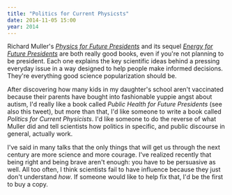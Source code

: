 ```yaml
---
title: "Politics for Current Physicsts"
date: 2014-11-05 15:00
year: 2014
---
```

<p>
  Richard Muller's
  <a href="http://www.amazon.com/Physics-Future-Presidents-Science-Headlines/dp/0393337111/"><em>Physics for Future Presidents</em></a>
  and its sequel
  <a href="http://www.amazon.com/Energy-Future-Presidents-Science-Headlines/dp/0393345106/"><em>Energy for Future Presidents</em></a>
  are both really good books,
  even if you're not planning to be president.
  Each one explains the key scientific ideas behind a pressing everyday issue
  in a way designed to help people make informed decisions.
  They're everything good science popularization should be.
</p>
<p>
  After discovering how many kids in my daughter's school aren't vaccinated
  because their parents have bought into fashionable yuppie angst about autism,
  I'd really like a book called <em>Public Health for Future Presidents</em>
  (see also this tweet),
  but more than that,
  I'd like someone to write a book called <em>Politics for Current Physicists</em>.
  I'd like someone to do the reverse of what Muller did
  and tell scientists how politics in specific,
  and public discourse in general,
  actually work.
</p>
<p>
  I've said in many talks that
  the only things that will get us through the next century are more science and more courage.
  I've realized recently that being right and being brave aren't enough:
  you have to be persuasive as well.
  All too often,
  I think scientists fail to have influence because they just don't understand <em>how</em>.
  If someone would like to help fix that,
  I'd be the first to buy a copy.
</p>
